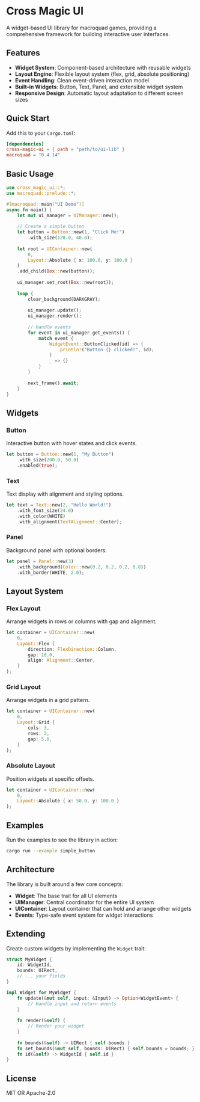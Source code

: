 # Cross Magic UI

A widget-based UI library for macroquad games, providing a comprehensive framework for building interactive user interfaces.

## Features

- **Widget System**: Component-based architecture with reusable widgets
- **Layout Engine**: Flexible layout system (flex, grid, absolute positioning)
- **Event Handling**: Clean event-driven interaction model
- **Built-in Widgets**: Button, Text, Panel, and extensible widget system
- **Responsive Design**: Automatic layout adaptation to different screen sizes

## Quick Start

Add this to your `Cargo.toml`:

```toml
[dependencies]
cross-magic-ui = { path = "path/to/ui-lib" }
macroquad = "0.4.14"
```

## Basic Usage

```rust
use cross_magic_ui::*;
use macroquad::prelude::*;

#[macroquad::main("UI Demo")]
async fn main() {
    let mut ui_manager = UIManager::new();
    
    // Create a simple button
    let button = Button::new(1, "Click Me!")
        .with_size(120.0, 40.0);
    
    let root = UIContainer::new(
        0,
        Layout::Absolute { x: 100.0, y: 100.0 }
    )
    .add_child(Box::new(button));
    
    ui_manager.set_root(Box::new(root));
    
    loop {
        clear_background(DARKGRAY);
        
        ui_manager.update();
        ui_manager.render();
        
        // Handle events
        for event in ui_manager.get_events() {
            match event {
                WidgetEvent::ButtonClicked(id) => {
                    println!("Button {} clicked!", id);
                }
                _ => {}
            }
        }
        
        next_frame().await;
    }
}
```

## Widgets

### Button

Interactive button with hover states and click events.

```rust
let button = Button::new(1, "My Button")
    .with_size(200.0, 50.0)
    .enabled(true);
```

### Text

Text display with alignment and styling options.

```rust
let text = Text::new(2, "Hello World!")
    .with_font_size(24.0)
    .with_color(WHITE)
    .with_alignment(TextAlignment::Center);
```

### Panel

Background panel with optional borders.

```rust
let panel = Panel::new(3)
    .with_background(Color::new(0.2, 0.2, 0.2, 0.8))
    .with_border(WHITE, 2.0);
```

## Layout System

### Flex Layout

Arrange widgets in rows or columns with gap and alignment.

```rust
let container = UIContainer::new(
    0,
    Layout::Flex {
        direction: FlexDirection::Column,
        gap: 10.0,
        align: Alignment::Center,
    }
);
```

### Grid Layout

Arrange widgets in a grid pattern.

```rust
let container = UIContainer::new(
    0,
    Layout::Grid {
        cols: 3,
        rows: 2,
        gap: 5.0,
    }
);
```

### Absolute Layout

Position widgets at specific offsets.

```rust
let container = UIContainer::new(
    0,
    Layout::Absolute { x: 50.0, y: 100.0 }
);
```

## Examples

Run the examples to see the library in action:

```bash
cargo run --example simple_button
```

## Architecture

The library is built around a few core concepts:

- **Widget**: The base trait for all UI elements
- **UIManager**: Central coordinator for the entire UI system
- **UIContainer**: Layout container that can hold and arrange other widgets
- **Events**: Type-safe event system for widget interactions

## Extending

Create custom widgets by implementing the `Widget` trait:

```rust
struct MyWidget {
    id: WidgetId,
    bounds: UIRect,
    // ... your fields
}

impl Widget for MyWidget {
    fn update(&mut self, input: &Input) -> Option<WidgetEvent> {
        // Handle input and return events
    }
    
    fn render(&self) {
        // Render your widget
    }
    
    fn bounds(&self) -> UIRect { self.bounds }
    fn set_bounds(&mut self, bounds: UIRect) { self.bounds = bounds; }
    fn id(&self) -> WidgetId { self.id }
}
```

## License

MIT OR Apache-2.0